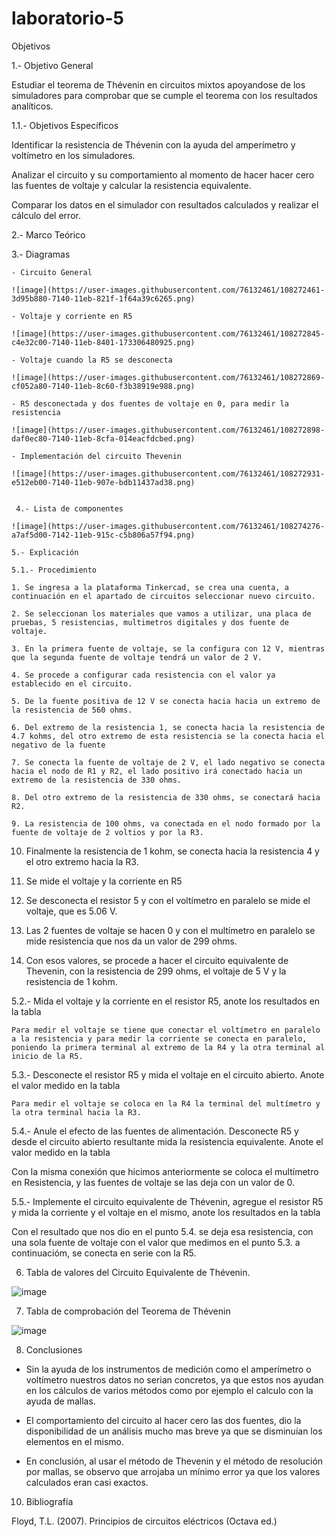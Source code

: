 # laboratorio-5

Objetivos

1.- Objetivo General

Estudiar el teorema de Thévenin en circuitos mixtos apoyandose de los simuladores para comprobar que se cumple el teorema con los resultados analíticos.

1.1.- Objetivos Específicos

Identificar la resistencia de Thévenin con la ayuda del amperímetro y voltímetro en los simuladores.

Analizar el circuito y su comportamiento al momento de hacer hacer cero las fuentes de voltaje y calcular la resistencia equivalente.

Comparar los datos en el simulador con resultados calculados y realizar el cálculo del error.

2.- Marco Teórico

 3.- Diagramas
  
    - Circuito General
    
    ![image](https://user-images.githubusercontent.com/76132461/108272461-3d95b880-7140-11eb-821f-1f64a39c6265.png)
    
    - Voltaje y corriente en R5
    
    ![image](https://user-images.githubusercontent.com/76132461/108272845-c4e32c00-7140-11eb-8401-173306480925.png)
    
    - Voltaje cuando la R5 se desconecta
    
    ![image](https://user-images.githubusercontent.com/76132461/108272869-cf052a80-7140-11eb-8c60-f3b38919e988.png)
    
    - R5 desconectada y dos fuentes de voltaje en 0, para medir la resistencia
    
    ![image](https://user-images.githubusercontent.com/76132461/108272898-daf0ec80-7140-11eb-8cfa-014eacfdcbed.png)
    
    - Implementación del circuito Thevenin

    ![image](https://user-images.githubusercontent.com/76132461/108272931-e512eb00-7140-11eb-907e-bdb11437ad38.png)


     4.- Lista de componentes

    ![image](https://user-images.githubusercontent.com/76132461/108274276-a7af5d00-7142-11eb-915c-c5b806a57f94.png)
    
    5.- Explicación
    
    5.1.- Procedimiento
    
    1. Se ingresa a la plataforma Tinkercad, se crea una cuenta, a continuación en el apartado de circuitos seleccionar nuevo circuito.
    
    2. Se seleccionan los materiales que vamos a utilizar, una placa de pruebas, 5 resistencias, multimetros digitales y dos fuente de voltaje.
     
    3. En la primera fuente de voltaje, se la configura con 12 V, mientras que la segunda fuente de voltaje tendrá un valor de 2 V.
     
    4. Se procede a configurar cada resistencia con el valor ya establecido en el circuito.
    
    5. De la fuente positiva de 12 V se conecta hacia hacia un extremo de la resistencia de 560 ohms.
    
    6. Del extremo de la resistencia 1, se conecta hacia la resistencia de 4.7 kohms, del otro extremo de esta resistencia se la conecta hacia el negativo de la fuente
     
    7. Se conecta la fuente de voltaje de 2 V, el lado negativo se conecta hacia el nodo de R1 y R2, el lado positivo irá conectado hacia un extremo de la resistencia de 330 ohms.
    
    8. Del otro extremo de la resistencia de 330 ohms, se conectará hacia R2.
    
    9. La resistencia de 100 ohms, va conectada en el nodo formado por la fuente de voltaje de 2 voltios y por la R3.

   10. Finalmente la resistencia de 1 kohm, se conecta hacia la resistencia 4 y el otro extremo hacia la R3.
   
   11. Se mide el voltaje y la corriente en R5

   12. Se desconecta el resistor 5 y con el voltímetro en paralelo se mide el voltaje, que es 5.06 V.

   13. Las 2 fuentes de voltaje se hacen 0 y con el multímetro en paralelo se mide resistencia que nos da un valor de 299 ohms.

   14. Con esos valores, se procede a hacer el circuito equivalente de Thevenin, con la resistencia de 299 ohms, el voltaje de 5 V y la resistencia de 1 kohm.

  5.2.- Mida el voltaje y la corriente en el resistor R5, anote los resultados en la tabla
  
    Para medir el voltaje se tiene que conectar el voltímetro en paralelo a la resistencia y para medir la corriente se conecta en paralelo, poniendo la primera terminal al extremo de la R4 y la otra terminal al inicio de la R5.
    
  5.3.- Desconecte el resistor R5 y mida el voltaje en el circuito abierto. Anote el valor medido en la tabla

    Para medir el voltaje se coloca en la R4 la terminal del multímetro y la otra terminal hacia la R3.
    
  5.4.- Anule el efecto de las fuentes de alimentación. Desconecte R5 y desde el circuito abierto resultante mida la resistencia equivalente. Anote el valor medido en la tabla

Con la misma conexión que hicimos anteriormente se coloca el multímetro en Resistencia, y las fuentes de voltaje se las deja con un valor de 0.

  5.5.- Implemente el circuito equivalente de Thévenin, agregue el resistor R5 y mida la corriente y el voltaje en el mismo, anote los resultados en la tabla

Con el resultado que nos dio en el punto 5.4. se deja esa resistencia, con una sola fuente de voltaje con el valor que medimos en el punto 5.3. a continuacióm, se conecta en serie con la R5.

  6. Tabla de valores del Circuito Equivalente de Thévenin.
  
![image](https://user-images.githubusercontent.com/76132461/108285611-78eeb200-7155-11eb-93a6-cdcd8d0634ec.png)
  
  7. Tabla de comprobación del Teorema de Thévenin

![image](https://user-images.githubusercontent.com/76132461/108285618-8015c000-7155-11eb-8c38-c12fd25cbe4a.png)

  8. Conclusiones

 * Sin la ayuda de los instrumentos de medición como el amperímetro o voltímetro nuestros datos no serian concretos, ya que estos nos ayudan en los cálculos de varios métodos como por ejemplo el calculo con la ayuda de mallas.
  
 * El comportamiento del circuito al hacer cero las dos fuentes, dio la disponibilidad de un análisis mucho mas breve ya que se disminuían los elementos en el mismo.

 * En conclusión, al usar el método de Thevenin y el método de resolución por mallas, se observo que arrojaba un mínimo error ya que los valores calculados eran casi exactos.


  10. Bibliografía

Floyd, T.L. (2007). Principios de circuitos eléctricos (Octava ed.)






